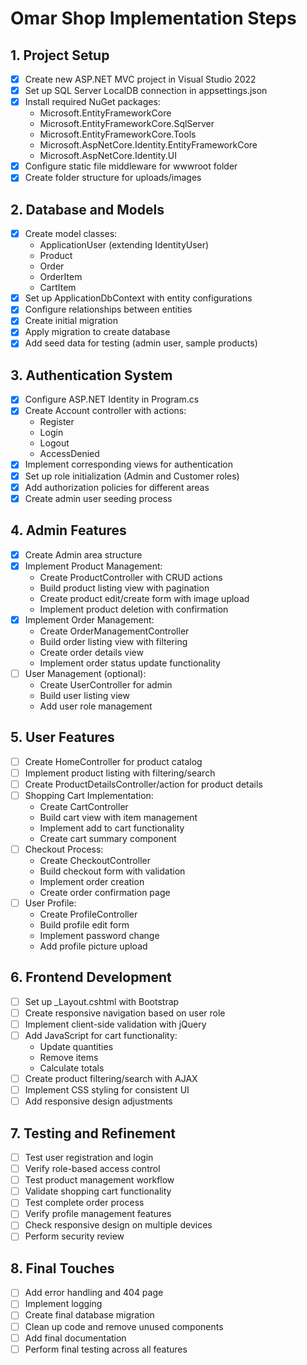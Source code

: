 # Omar Shop Implementation Steps

## 1. Project Setup
- [x] Create new ASP.NET MVC project in Visual Studio 2022
- [x] Set up SQL Server LocalDB connection in appsettings.json
- [x] Install required NuGet packages:
  - Microsoft.EntityFrameworkCore
  - Microsoft.EntityFrameworkCore.SqlServer
  - Microsoft.EntityFrameworkCore.Tools
  - Microsoft.AspNetCore.Identity.EntityFrameworkCore
  - Microsoft.AspNetCore.Identity.UI
- [x] Configure static file middleware for wwwroot folder
- [x] Create folder structure for uploads/images

## 2. Database and Models
- [x] Create model classes:
  - ApplicationUser (extending IdentityUser)
  - Product
  - Order
  - OrderItem
  - CartItem
- [x] Set up ApplicationDbContext with entity configurations
- [x] Configure relationships between entities
- [x] Create initial migration
- [x] Apply migration to create database
- [x] Add seed data for testing (admin user, sample products)

## 3. Authentication System
- [x] Configure ASP.NET Identity in Program.cs
- [x] Create Account controller with actions:
  - Register
  - Login
  - Logout
  - AccessDenied
- [x] Implement corresponding views for authentication
- [x] Set up role initialization (Admin and Customer roles)
- [x] Add authorization policies for different areas
- [x] Create admin user seeding process

## 4. Admin Features
- [x] Create Admin area structure
- [x] Implement Product Management:
  - Create ProductController with CRUD actions
  - Build product listing view with pagination
  - Create product edit/create form with image upload
  - Implement product deletion with confirmation
- [x] Implement Order Management:
  - Create OrderManagementController
  - Build order listing view with filtering
  - Create order details view
  - Implement order status update functionality
- [ ] User Management (optional):
  - Create UserController for admin
  - Build user listing view
  - Add user role management

## 5. User Features
- [ ] Create HomeController for product catalog
- [ ] Implement product listing with filtering/search
- [ ] Create ProductDetailsController/action for product details
- [ ] Shopping Cart Implementation:
  - Create CartController
  - Build cart view with item management
  - Implement add to cart functionality
  - Create cart summary component
- [ ] Checkout Process:
  - Create CheckoutController
  - Build checkout form with validation
  - Implement order creation
  - Create order confirmation page
- [ ] User Profile:
  - Create ProfileController
  - Build profile edit form
  - Implement password change
  - Add profile picture upload

## 6. Frontend Development
- [ ] Set up _Layout.cshtml with Bootstrap
- [ ] Create responsive navigation based on user role
- [ ] Implement client-side validation with jQuery
- [ ] Add JavaScript for cart functionality:
  - Update quantities
  - Remove items
  - Calculate totals
- [ ] Create product filtering/search with AJAX
- [ ] Implement CSS styling for consistent UI
- [ ] Add responsive design adjustments

## 7. Testing and Refinement
- [ ] Test user registration and login
- [ ] Verify role-based access control
- [ ] Test product management workflow
- [ ] Validate shopping cart functionality
- [ ] Test complete order process
- [ ] Verify profile management features
- [ ] Check responsive design on multiple devices
- [ ] Perform security review

## 8. Final Touches
- [ ] Add error handling and 404 page
- [ ] Implement logging
- [ ] Create final database migration
- [ ] Clean up code and remove unused components
- [ ] Add final documentation
- [ ] Perform final testing across all features 